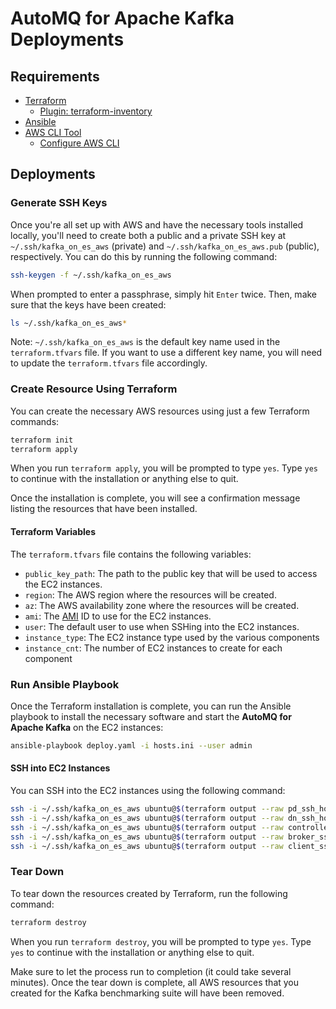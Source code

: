 # AutoMQ for Apache Kafka Deployments

## Requirements

- [Terraform](https://www.terraform.io/downloads.html)
  - [Plugin: terraform-inventory](https://github.com/adammck/terraform-inventory)
- [Ansible](https://docs.ansible.com/ansible/latest/installation_guide/intro_installation.html)
- [AWS CLI Tool](https://docs.aws.amazon.com/cli/latest/userguide/getting-started-install.html)
  - [Configure AWS CLI](https://docs.aws.amazon.com/cli/latest/userguide/getting-started-quickstart.html)

## Deployments

### Generate SSH Keys

Once you're all set up with AWS and have the necessary tools installed locally, you'll need to create both a public and a private SSH key at `~/.ssh/kafka_on_es_aws` (private) and `~/.ssh/kafka_on_es_aws.pub` (public), respectively. You can do this by running the following command:

```bash
ssh-keygen -f ~/.ssh/kafka_on_es_aws
```

When prompted to enter a passphrase, simply hit `Enter` twice. Then, make sure that the keys have been created:

```bash
ls ~/.ssh/kafka_on_es_aws*
```

Note: `~/.ssh/kafka_on_es_aws` is the default key name used in the `terraform.tfvars` file. If you want to use a different key name, you will need to update the `terraform.tfvars` file accordingly.

### Create Resource Using Terraform

You can create the necessary AWS resources using just a few Terraform commands:

```bash
terraform init
terraform apply
```

When you run `terraform apply`, you will be prompted to type `yes`. Type `yes` to continue with the installation or anything else to quit.

Once the installation is complete, you will see a confirmation message listing the resources that have been installed.

#### Terraform Variables

The `terraform.tfvars` file contains the following variables:

- `public_key_path`: The path to the public key that will be used to access the EC2 instances.
- `region`: The AWS region where the resources will be created.
- `az`: The AWS availability zone where the resources will be created.
- `ami`: The [AMI](https://docs.aws.amazon.com/AWSEC2/latest/UserGuide/AMIs.html) ID to use for the EC2 instances.
- `user`: The default user to use when SSHing into the EC2 instances.
- `instance_type`: The EC2 instance type used by the various components
- `instance_cnt`: The number of EC2 instances to create for each component

### Run Ansible Playbook

Once the Terraform installation is complete, you can run the Ansible playbook to install the necessary software and start the **AutoMQ for Apache Kafka** on the EC2 instances:

```bash
ansible-playbook deploy.yaml -i hosts.ini --user admin
```

#### SSH into EC2 Instances

You can SSH into the EC2 instances using the following command:

```bash
ssh -i ~/.ssh/kafka_on_es_aws ubuntu@$(terraform output --raw pd_ssh_host)
ssh -i ~/.ssh/kafka_on_es_aws ubuntu@$(terraform output --raw dn_ssh_host)
ssh -i ~/.ssh/kafka_on_es_aws ubuntu@$(terraform output --raw controller_ssh_host)
ssh -i ~/.ssh/kafka_on_es_aws ubuntu@$(terraform output --raw broker_ssh_host)
ssh -i ~/.ssh/kafka_on_es_aws ubuntu@$(terraform output --raw client_ssh_host)
```

### Tear Down

To tear down the resources created by Terraform, run the following command:

```bash
terraform destroy
```

When you run `terraform destroy`, you will be prompted to type `yes`. Type `yes` to continue with the installation or anything else to quit.

Make sure to let the process run to completion (it could take several minutes). Once the tear down is complete, all AWS resources that you created for the Kafka benchmarking suite will have been removed.
